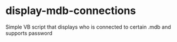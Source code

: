 # display-mdb-connections
Simple VB script that displays who is connected to certain .mdb and supports password
